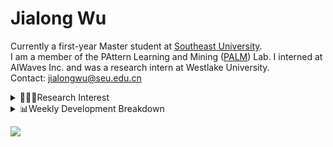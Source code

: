 #  Jialong Wu

Currently a first-year Master student at [Southeast University](https://www.seu.edu.cn/english/).<br>
I am a member of the PAttern Learning and Mining ([PALM](http://palm.seu.edu.cn/home.html)) Lab. I interned at AIWaves Inc. and was a research intern at Westlake University.<br>
Contact: jialongwu@seu.edu.cn
<details><summary>👨🏻‍💻Research Interest</summary>
My current research interests primarily encompass three aspects:

- Exploring the **synergies** between large-scale and small-scale models.
- Investigating the <strong>personalization and interactive</strong> abilities of LLMs.
- Utilizing  <strong>causal inference</strong>  to mitigate bias in conventional NLP tasks.

Recent works:
[Constituency Parsing using LLMs](https://arxiv.org/pdf/2310.19462.pdf), [Agents](https://arxiv.org/pdf/2309.07870.pdf)
</details>

<details><summary>📊Weekly Development Breakdown</summary>

<!--START_SECTION:waka-->

```txt
From: 07 January 2024 - To: 14 January 2024

Total Time: 26 hrs 2 mins

Python       15 hrs 44 mins  ███████████████░░░░░░░░░░   60.47 %
Bash         3 hrs 43 mins   ███▓░░░░░░░░░░░░░░░░░░░░░   14.31 %
Other        3 hrs 13 mins   ███░░░░░░░░░░░░░░░░░░░░░░   12.41 %
Text         1 hr 43 mins    █▓░░░░░░░░░░░░░░░░░░░░░░░   06.61 %
YAML         1 hr 16 mins    █▒░░░░░░░░░░░░░░░░░░░░░░░   04.87 %
```

<!--END_SECTION:waka-->

[![wakatime](https://wakatime.com/badge/user/c6720b29-9431-4a60-bc9d-e1fb2b6bd65f.svg)](https://wakatime.com/@c6720b29-9431-4a60-bc9d-e1fb2b6bd65f)
</details>

![](https://komarev.com/ghpvc/?username=callanwu)
